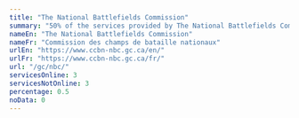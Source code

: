 ```yaml
---
title: "The National Battlefields Commission"
summary: "50% of the services provided by The National Battlefields Commission are available end-to-end online. 3 are available online, and 3 are not available online."
nameEn: "The National Battlefields Commission"
nameFr: "Commission des champs de bataille nationaux"
urlEn: "https://www.ccbn-nbc.gc.ca/en/"
urlFr: "https://www.ccbn-nbc.gc.ca/fr/"
url: "/gc/nbc/"
servicesOnline: 3
servicesNotOnline: 3
percentage: 0.5
noData: 0
---
```

